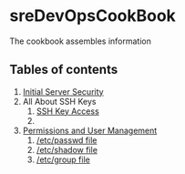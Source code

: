 # sreDevOpsCookBook
The cookbook assembles information

## Tables of contents

1. [Initial Server Security](https://github.com/sandeep2400/sreDevOpsCookBook/blob/master/Initial%20Server%20Security.md)
1. All About SSH Keys
	1. [SSH Key Access](https://github.com/sandeep2400/sreDevOpsCookBook/blob/master/SSH%20Key%20Access.md)
	1. 
1. [Permissions and User Management](https://github.com/sandeep2400/sreDevOpsCookBook/blob/master/Permissions%20and%20User%20Management.md)
	1. [/etc/passwd file](https://github.com/sandeep2400/sreDevOpsCookBook/blob/master/The%20etc_passwd%20File%20Format.md)
	1. [/etc/shadow file](https://github.com/sandeep2400/sreDevOpsCookBook/blob/master/The%20:etc:shadow%20file.md)
	1. [/etc/group file](https://github.com/sandeep2400/sreDevOpsCookBook/blob/master/The%20:etc:group%20file.md)
